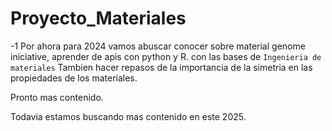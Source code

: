 # Proyecto_Materiales
-1
Por ahora para 2024 vamos abuscar conocer sobre material genome iniciative, aprender de apis con python y R. con las bases de `Ingenieria de materiales`
Tambien hacer repasos de la importancia de la simetria en las propiedades de los materiales.

Pronto mas contenido.

Todavia estamos buscando mas contenido en este 2025.

